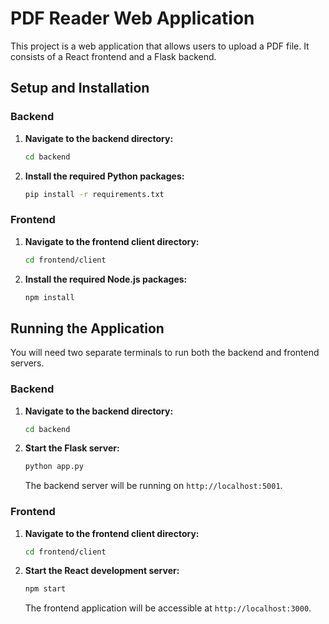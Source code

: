 # PDF Reader Web Application

This project is a web application that allows users to upload a PDF file. It consists of a React frontend and a Flask backend.

## Setup and Installation

### Backend

1.  **Navigate to the backend directory:**
    ```bash
    cd backend
    ```

2.  **Install the required Python packages:**
    ```bash
    pip install -r requirements.txt
    ```

### Frontend

1.  **Navigate to the frontend client directory:**
    ```bash
    cd frontend/client
    ```

2.  **Install the required Node.js packages:**
    ```bash
    npm install
    ```

## Running the Application

You will need two separate terminals to run both the backend and frontend servers.

### Backend

1.  **Navigate to the backend directory:**
    ```bash
    cd backend
    ```

2.  **Start the Flask server:**
    ```bash
    python app.py
    ```
    The backend server will be running on `http://localhost:5001`.

### Frontend

1.  **Navigate to the frontend client directory:**
    ```bash
    cd frontend/client
    ```

2.  **Start the React development server:**
    ```bash
    npm start
    ```
    The frontend application will be accessible at `http://localhost:3000`.
